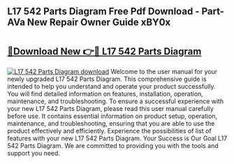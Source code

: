 ## L17 542 Parts Diagram Free Pdf Download - Part-AVa New Repair Owner Guide xBY0x

# <h2><a href="http://dfngw9n.blite.top/?on=L17+542+Parts+Diagram">🔗Download New 👉🔴 L17 542 Parts Diagram</a></h2>

[![L17 542 Parts Diagram download](https://i.imgur.com/lujVjoI.png)](http://dfngw9n.blite.top/?on=L17+542+Parts+Diagram)
Welcome to the user manual for your newly upgraded L17 542 Parts Diagram. This comprehensive guide is intended to help you understand and operate your product successfully. You will find detailed information on features, installation, operation, maintenance, and troubleshooting. To ensure a successful experience with your new L17 542 Parts Diagram, please read this user manual carefully before use. It contains essential information on product setup, operation, maintenance, and troubleshooting, ensuring that you are able to use the product effectively and efficiently. Experience the possibilities of list of features with your new L17 542 Parts Diagram. Your Success is Our Goal L17 542 Parts Diagram. We are committed to providing you with the tools and support you need.

